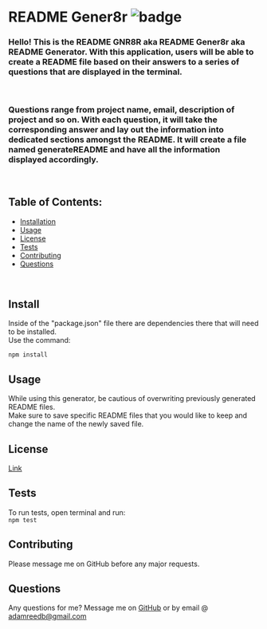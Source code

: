 # README Gener8r ![badge](https://img.shields.io/badge/license-MIT-yellow.svg)

  ### Hello! This is the README GNR8R aka README Gener8r aka README Generator. With this application, users will be able to create a README file based on their answers to a series of questions that are displayed in the terminal. 
  <br> 
  
  ### Questions range from project name, email, description of project and so on. With each question, it will take the corresponding answer and lay out the information into dedicated sections amongst the README. It will create a file named generateREADME and have all the information displayed accordingly.

  <br>

  ## Table of Contents:
  * [Installation](#installation)
  * [Usage](#usage)
  * [License](#license)
  * [Tests](#tests)
  * [Contributing](#contributing)
  * [Questions](#questions)

<br> 

## Install
Inside of the "package.json" file there are dependencies there that will need to be installed.
<br>Use the command:

```npm install```

## Usage
While using this generator, be cautious of overwriting previously generated README files.<br> Make sure to save specific README files that you would like to keep and change the name of the newly saved file.

## License
[Link](https://opensource.org/licenses/MIT)

## Tests
To run tests, open terminal and run: <br>
```npm test```

## Contributing
Please message me on GitHub before any major requests.

## Questions
Any questions for me? Message me on [GitHub](https://github.com/asd) or by email @ adamreedb@gmail.com


